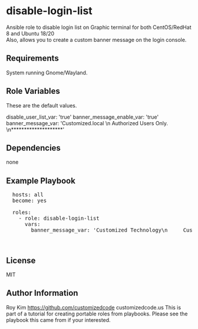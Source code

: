 disable-login-list 
=========

Ansible role to disable login list on Graphic terminal for both CentOS/RedHat 8 and Ubuntu 18/20  
Also, allows you to create a custom banner message on the login console.

Requirements
------------

System running Gnome/Wayland.

Role Variables
--------------

These are the default values.

disable_user_list_var: 'true'
banner_message_enable_var: 'true'
banner_message_var: 'Customized.local \n Authorized Users Only. \n********************'


Dependencies
------------

none

Example Playbook
----------------
<pre>
  hosts: all
  become: yes

  roles:
    - role: disable-login-list
      vars:
        banner_message_var: 'Customized Technology\n     Customized.local \n Authorized Users Only. \n********************'


</pre>

License
-------

MIT

Author Information
------------------

Roy Kim
https://github.com/customizedcode
customizedcode.us
This is part of a tutorial for creating portable roles from playbooks.
Please see the playbook this came from if your interested.
